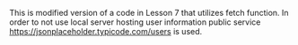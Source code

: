 This is modified version of a code in Lesson 7 that utilizes fetch function.
In order to not use local server hosting user information public service https://jsonplaceholder.typicode.com/users is used.
